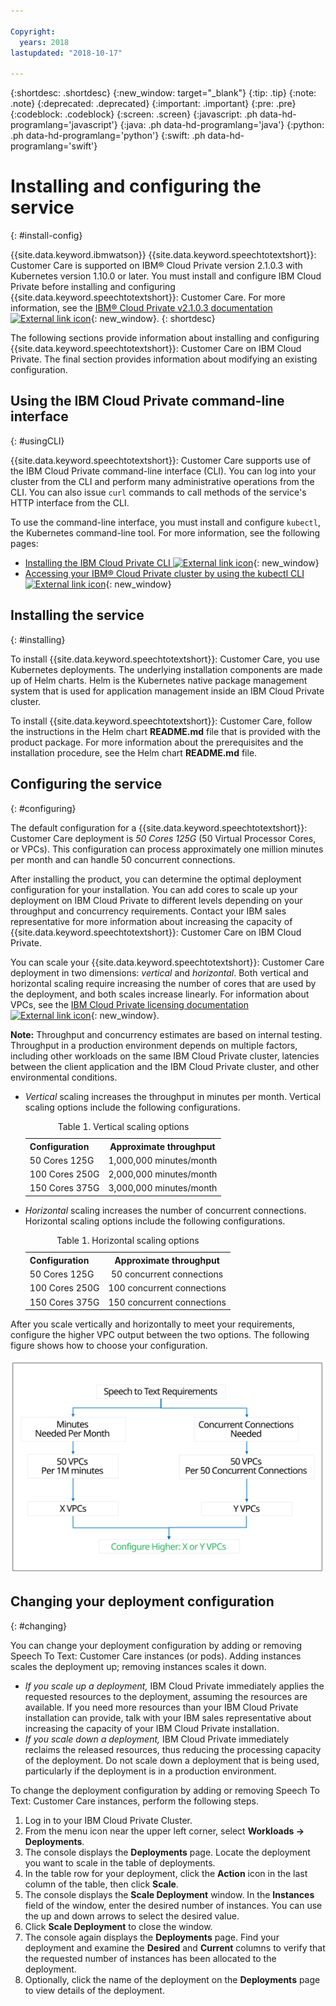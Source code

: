 ```yaml
---

Copyright:
  years: 2018
lastupdated: "2018-10-17"

---
```


{:shortdesc: .shortdesc}
{:new_window: target="_blank"}
{:tip: .tip}
{:note: .note}
{:deprecated: .deprecated}
{:important: .important}
{:pre: .pre}
{:codeblock: .codeblock}
{:screen: .screen}
{:javascript: .ph data-hd-programlang='javascript'}
{:java: .ph data-hd-programlang='java'}
{:python: .ph data-hd-programlang='python'}
{:swift: .ph data-hd-programlang='swift'}

# Installing and configuring the service
{: #install-config}

{{site.data.keyword.ibmwatson}} {{site.data.keyword.speechtotextshort}}: Customer Care is supported on IBM&reg; Cloud Private version 2.1.0.3 with Kubernetes version 1.10.0 or later. You must install and configure IBM Cloud Private before installing and configuring {{site.data.keyword.speechtotextshort}}: Customer Care. For more information, see the [IBM&reg; Cloud Private v2.1.0.3 documentation ![External link icon](../../icons/launch-glyph.svg "External link icon")](https://www-03preprod.ibm.com/support/knowledgecenter/SSBS6K_2.1.0.3/kc_welcome_containers.html){: new_window}.
{: shortdesc}

The following sections provide information about installing and configuring {{site.data.keyword.speechtotextshort}}: Customer Care on IBM Cloud Private. The final section provides information about modifying an existing configuration.

## Using the IBM Cloud Private command-line interface
{: #usingCLI}

{{site.data.keyword.speechtotextshort}}: Customer Care supports use of the IBM Cloud Private command-line interface (CLI). You can log into your cluster from the CLI and perform many administrative operations from the CLI. You can also issue `curl` commands to call methods of the service's HTTP interface from the CLI.

To use the command-line interface, you must install and configure `kubectl`, the Kubernetes command-line tool. For more information, see the following pages:

-   [Installing the IBM Cloud Private CLI ![External link icon](../../icons/launch-glyph.svg "External link icon")](https://www.ibm.com/support/knowledgecenter/SSBS6K_2.1.0.3/manage_cluster/install_cli.html){: new_window}
-   [Accessing your IBM&reg; Cloud Private cluster by using the kubectl CLI ![External link icon](../../icons/launch-glyph.svg "External link icon")](https://www.ibm.com/support/knowledgecenter/SSBS6K_2.1.0.3/manage_cluster/cfc_cli.html){: new_window}

## Installing the service
{: #installing}

To install {{site.data.keyword.speechtotextshort}}: Customer Care, you use Kubernetes deployments. The underlying installation components are made up of Helm charts. Helm is the Kubernetes native package management system that is used for application management inside an IBM Cloud Private cluster.

To install {{site.data.keyword.speechtotextshort}}: Customer Care, follow the instructions in the Helm chart **README.md** file that is provided with the product package. For more information about the prerequisites and the installation procedure, see the Helm chart **README.md** file.

## Configuring the service
{: #configuring}

The default configuration for a {{site.data.keyword.speechtotextshort}}: Customer Care deployment is *50 Cores 125G* (50 Virtual Processor Cores, or VPCs). This configuration can process approximately one million minutes per month and can handle 50 concurrent connections.

After installing the product, you can determine the optimal deployment configuration for your installation. You can add cores to scale up your deployment on IBM Cloud Private to different levels depending on your throughput and concurrency requirements. Contact your IBM sales representative for more information about increasing the capacity of {{site.data.keyword.speechtotextshort}}: Customer Care on IBM Cloud Private.

You can scale your {{site.data.keyword.speechtotextshort}}: Customer Care deployment in two dimensions: *vertical* and *horizontal*. Both vertical and horizontal scaling require increasing the number of cores that are used by the deployment, and both scales increase linearly. For information about VPCs, see the [IBM Cloud Private licensing documentation ![External link icon](../../icons/launch-glyph.svg "External link icon")](https://www.ibm.com/support/knowledgecenter/SSBS6K_2.1.0/manage_cluster/licensing.html){: new_window}.

**Note:** Throughput and concurrency estimates are based on internal testing. Throughput in a production environment depends on multiple factors, including other workloads on the same IBM Cloud Private cluster, latencies between the client application and the IBM Cloud Private cluster, and other environmental conditions.

-   *Vertical* scaling increases the throughput in minutes per month. Vertical scaling options include the following configurations.

    <table>
      <caption>Table 1. Vertical scaling options</caption>
      <tr>
        <th style="text-align:left">
          Configuration
        </th>
        <th style="text-align:center">
          Approximate throughput
        </th>
      </tr>
      <tr>
        <td style="text-align:left">50 Cores 125G</td>
        <td style="text-align:center">1,000,000 minutes/month</td>
      </tr>
      <tr>
        <td style="text-align:left">100 Cores 250G</td>
        <td style="text-align:center">2,000,000 minutes/month</td>
      </tr>
      <tr>
        <td style="text-align:left">150 Cores 375G</td>
        <td style="text-align:center">3,000,000 minutes/month</td>
      </tr>
    </table>

-   *Horizontal* scaling increases the number of concurrent connections. Horizontal scaling options include the following configurations.

    <table>
      <caption>Table 1. Horizontal scaling options</caption>
      <tr>
        <th style="text-align:left">
          Configuration
        </th>
        <th style="text-align:center">
          Approximate throughput
        </th>
      </tr>
      <tr>
        <td style="text-align:left">50 Cores 125G</td>
        <td style="text-align:center">50 concurrent connections</td>
      </tr>
      <tr>
        <td style="text-align:left">100 Cores 250G</td>
        <td style="text-align:center">100 concurrent connections</td>
      </tr>
      <tr>
        <td style="text-align:left">150 Cores 375G</td>
        <td style="text-align:center">150 concurrent connections</td>
      </tr>
    </table>

After you scale vertically and horizontally to meet your requirements, configure the higher VPC output between the two options. The following figure shows how to choose your configuration.

![Speech to Text: Customer Care scaling requirements.](images/stt-icp-scaling.svg)

## Changing your deployment configuration
{: #changing}

You can change your deployment configuration by adding or removing Speech To Text: Customer Care instances (or pods). Adding instances scales the deployment up; removing instances scales it down.

-   *If you scale up a deployment,* IBM Cloud Private immediately applies the requested resources to the deployment, assuming the resources are available. If you need more resources than your IBM Cloud Private installation can provide, talk with your IBM sales representative about increasing the capacity of your IBM Cloud Private installation.
-   *If you scale down a deployment,* IBM Cloud Private immediately reclaims the released resources, thus reducing the processing capacity of the deployment. Do not scale down a deployment that is being used, particularly if the deployment is in a production environment.

To change the deployment configuration by adding or removing Speech To Text: Customer Care instances, perform the following steps.

1.  Log in to your IBM Cloud Private Cluster.
2.  From the menu icon near the upper left corner, select **Workloads -> Deployments**.
3.  The console displays the **Deployments** page. Locate the deployment you want to scale in the table of deployments.
4.  In the table row for your deployment, click the **Action** icon in the last column of the table, then click **Scale**.
5.  The console displays the **Scale Deployment** window. In the **Instances** field of the window, enter the desired number of instances. You can use the up and down arrows to select the desired value.
6.  Click **Scale Deployment** to close the window.
7.  The console again displays the **Deployments** page. Find your deployment and examine the **Desired** and **Current** columns to verify that the requested number of instances has been allocated to the deployment.
8.  Optionally, click the name of the deployment on the **Deployments** page to view details of the deployment.
